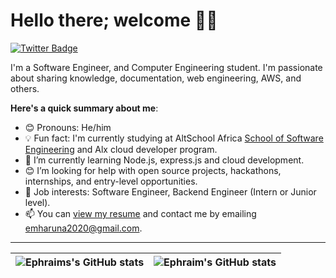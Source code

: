 # Hello there; welcome 👋🏾
[![Twitter Badge](https://img.shields.io/badge/-@2bi2bit-1ca0f1?style=for-the-badge&logo=twitter&logoColor=white&link=https://twitter.com/2bit2bit)](https://twitter.com/2bit2bit)

I'm a Software Engineer, and Computer Engineering student. I'm passionate about sharing knowledge, documentation, web engineering, AWS, and others. 

**Here's a quick summary about me**:

- 😊 Pronouns: He/him
- 💡 Fun fact: I'm currently studying at AltSchool Africa [School of Software Engineering](https://altschoolafrica.com/schools/engineering) and Alx cloud developer program.
- 🌱 I’m currently learning Node.js, express.js and cloud development.
- 😊 I’m looking for help with open source projects, hackathons, internships, and entry-level opportunities.
- 💼 Job interests: Software Engineer, Backend Engineer (Intern or Junior level).
- 📫 You can [view my resume](#) and contact me by emailing emharuna2020@gmail.com.

---

| <img align="center" src="https://github-readme-stats.vercel.app/api?username=2bit2bit&show_icons=true&include_all_commits=true&hide_border=true" alt="Ephraims's GitHub stats" /> | <img align="center" src="https://github-readme-stats.vercel.app/api/top-langs/?username=bolajiayodeji&langs_count=8&layout=compact&hide_border=true" alt="Ephraim's GitHub stats" /> |
| ------------- | ------------- |
